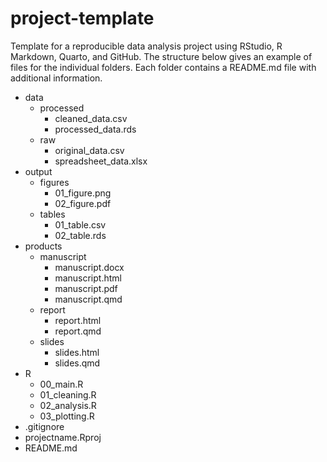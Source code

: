 # project-template
Template for a reproducible data analysis project using RStudio, R Markdown, Quarto, and GitHub. The structure below gives an example of files for the individual folders. Each folder contains a README.md file with additional information.

- data
    - processed
        - cleaned_data.csv
        - processed_data.rds
    - raw
        - original_data.csv
        - spreadsheet_data.xlsx
- output
    - figures
        - 01_figure.png
        - 02_figure.pdf
    - tables
        - 01_table.csv
        - 02_table.rds
- products
    - manuscript
        - manuscript.docx
        - manuscript.html
        - manuscript.pdf
        - manuscript.qmd
    - report
        - report.html
        - report.qmd
    - slides
        - slides.html
        - slides.qmd
- R
    - 00_main.R
    - 01_cleaning.R
    - 02_analysis.R
    - 03_plotting.R
- .gitignore
- projectname.Rproj
- README.md
